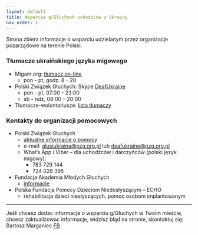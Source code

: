 ```yaml
---
layout: default
title: Wsparcie g/Głuchych uchodźców z Ukrainy
nav_order: 1
---
```


Strona zbiera informacje o wsparciu udzielanym przez organizacje pozarządowe na terenie Polski.

### Tłumacze ukraińskiego języka migowego

- Migam.org: [tłumacz on-line](https://tlumacz.migam.org/ukraina)
  - pon - pt, godz. 8 - 20
- Polski Związek Głuchych: Skype [DeafUkraine](callto:<DeafUkraine>?call)
  - pon - pt, 07:00 - 23:00
  - sb - ndz, 08:00 – 20:00
- Tłumacze-wolontariusze: [lista tłumaczy](https://docs.google.com/spreadsheets/d/1NHeRRGx9vnf6Ve-9ImfFrzZu15mykWyz1DhYpoP4Tx0/edit#gid=0)

### Kontakty do organizacji pomocowych

- Polski Związek Głuchych
  - [aktualne informacje o pomocy](https://www.pzg.org.pl/2022/03/polski-zwiazek-gluchych-organizuje-pomoc-dla-gluchych-z-ukrainy/)
  - e-mail: glusiukraina@pzg.org.pl lub deafukraine@pzg.org.pl
  - What’s App i Viber – dla uchodźców i darczyńców (polski język migowy):
    - 783 729 144
    - 724 028 395
- Fundacja Akademia Młodych Głuchych
  - [informacje](https://fundamg.pl/2022/02/26/informacje-dla-gluchych-uchodzcow-z-ukrainy/)
- Polska Fundacja Pomocy Dzieciom Niedosłyszącym – ECHO
  - rehabilitacja dzieci niesłyszących, pomoc osobom implantowanym

---

Jeśli chcesz dodac informacje o wsparciu g/Głuchych w Twoim mieście, chcesz zaktualizowac informacje, widzisz błąd na stronie, skontaktuj się: Bartosz Marganiec [FB](https://www.facebook.com/bartosz.marganiec)
